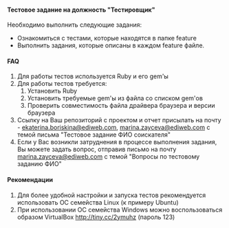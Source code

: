 #### Тестовое задание на должность "Тестировщик"

Необходимо выполнить следующие задания:
- Ознакомиться с тестами, которые находятся в папке feature
- Выполнить задания, которые описаны в каждом feature файле.

#### FAQ
1. Для работы тестов используется Ruby и его gem'ы
2. Для работы тестов требуется:
    1. Установить Ruby
    2. Установить требуемые gem'ы из файла со списком gem'ов 
    3. Проверить совместимость файла драйвера браузера и версии браузера
3. Ссылку на Ваш репозиторий с проектом и отчет присылать на почту - ekaterina.boriskina@ediweb.com, marina.zayceva@ediweb.com с темой письма "Тестовое задание ФИО соискателя"
4. Если у Вас возникли затруднения в процессе выполнения задания, Вы можете задать вопрос, отправив письмо на почту marina.zayceva@ediweb.com с темой "Вопросы по тестовому заданию ФИО"

#### Рекомендации
1. Для более удобной настройки и запуска тестов рекомендуется использовать ОС семейства Linux (к примеру Ubuntu)
2. При использовании ОС семейства Windows можно воспользоваться образом VirtualBox http://tiny.cc/2ymuhz (пароль 123)
